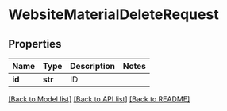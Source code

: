 # WebsiteMaterialDeleteRequest

## Properties
Name | Type | Description | Notes
------------ | ------------- | ------------- | -------------
**id** | **str** | ID | 

[[Back to Model list]](../README.md#documentation-for-models) [[Back to API list]](../README.md#documentation-for-api-endpoints) [[Back to README]](../README.md)

